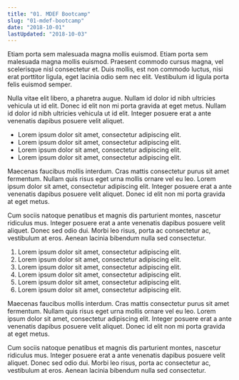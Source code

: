 ```yaml
---
title: "01. MDEF Bootcamp"
slug: "01-mdef-bootcamp"
date: "2018-10-01"
lastUpdated: "2018-10-03"
---
```



Etiam porta sem malesuada magna mollis euismod. Etiam porta sem malesuada magna mollis euismod. Praesent commodo cursus magna, vel scelerisque nisl consectetur et. Duis mollis, est non commodo luctus, nisi erat porttitor ligula, eget lacinia odio sem nec elit. Vestibulum id ligula porta felis euismod semper.

Nulla vitae elit libero, a pharetra augue. Nullam id dolor id nibh ultricies vehicula ut id elit. Donec id elit non mi porta gravida at eget metus. Nullam id dolor id nibh ultricies vehicula ut id elit. Integer posuere erat a ante venenatis dapibus posuere velit aliquet.

- Lorem ipsum dolor sit amet, consectetur adipiscing elit.
- Lorem ipsum dolor sit amet, consectetur adipiscing elit.
- Lorem ipsum dolor sit amet, consectetur adipiscing elit.
- Lorem ipsum dolor sit amet, consectetur adipiscing elit.

Maecenas faucibus mollis interdum. Cras mattis consectetur purus sit amet fermentum. Nullam quis risus eget urna mollis ornare vel eu leo. Lorem ipsum dolor sit amet, consectetur adipiscing elit. Integer posuere erat a ante venenatis dapibus posuere velit aliquet. Donec id elit non mi porta gravida at eget metus.

Cum sociis natoque penatibus et magnis dis parturient montes, nascetur ridiculus mus. Integer posuere erat a ante venenatis dapibus posuere velit aliquet. Donec sed odio dui. Morbi leo risus, porta ac consectetur ac, vestibulum at eros. Aenean lacinia bibendum nulla sed consectetur.

1. Lorem ipsum dolor sit amet, consectetur adipiscing elit.
2. Lorem ipsum dolor sit amet, consectetur adipiscing elit.
3. Lorem ipsum dolor sit amet, consectetur adipiscing elit.
4. Lorem ipsum dolor sit amet, consectetur adipiscing elit.
5. Lorem ipsum dolor sit amet, consectetur adipiscing elit.
6. Lorem ipsum dolor sit amet, consectetur adipiscing elit.

Maecenas faucibus mollis interdum. Cras mattis consectetur purus sit amet fermentum. Nullam quis risus eget urna mollis ornare vel eu leo. Lorem ipsum dolor sit amet, consectetur adipiscing elit. Integer posuere erat a ante venenatis dapibus posuere velit aliquet. Donec id elit non mi porta gravida at eget metus.

Cum sociis natoque penatibus et magnis dis parturient montes, nascetur ridiculus mus. Integer posuere erat a ante venenatis dapibus posuere velit aliquet. Donec sed odio dui. Morbi leo risus, porta ac consectetur ac, vestibulum at eros. Aenean lacinia bibendum nulla sed consectetur.

